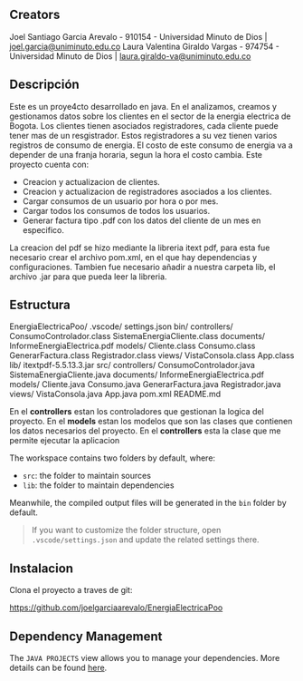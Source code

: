 ## Creators

Joel Santiago Garcia Arevalo - 910154 - Universidad Minuto de Dios | joel.garcia@uniminuto.edu.co
Laura Valentina Giraldo Vargas - 974754 - Universidad Minuto de Dios | laura.giraldo-va@uniminuto.edu.co

## Descripción

Este es un proye4cto desarrollado en java. En el analizamos, creamos y gestionamos datos sobre los clientes en el sector de la energia electrica de Bogota. Los clientes tienen asociados registradores, cada cliente puede tener mas de un resgistrador. Estos registradores a su vez tienen varios registros de consumo de energia. El costo de este consumo de energia va a depender de una franja horaria, segun la hora el costo cambia. 
Este proyecto cuenta con:

- Creacion y actualizacion de clientes.
- Creacion y actualizacion de registradores asociados a los clientes.
- Cargar consumos de un usuario por hora o por mes.
- Cargar todos los consumos de todos los usuarios.
- Generar factura tipo .pdf con los datos del cliente de un mes en especifico.

La creacion del pdf se hizo mediante la libreria itext pdf, para esta fue necesario crear el archivo pom.xml, en el que hay dependencias y configuraciones. Tambien fue necesario añadir a nuestra carpeta lib, el archivo .jar para que pueda leer la libreria.

## Estructura

EnergiaElectricaPoo/
    .vscode/
        settings.json
    bin/
        controllers/
            ConsumoControlador.class
            SistemaEnergiaCliente.class
        documents/
            InformeEnergiaElectrica.pdf
        models/
            Cliente.class
            Consumo.class
            GenerarFactura.class
            Registrador.class
        views/
            VistaConsola.class
        App.class
    lib/
        itextpdf-5.5.13.3.jar
    src/
        controllers/
            ConsumoControlador.java
            SistemaEnergiaCliente.java
        documents/
            InformeEnergiaElectrica.pdf
        models/
            Cliente.java
            Consumo.java
            GenerarFactura.java
            Registrador.java
        views/
            VistaConsola.java
        App.java
    pom.xml
    README.md

En el **controllers** estan los controladores que gestionan la logica del proyecto.
En el **models** estan los modelos que son las clases que contienen los datos necesarios del proyecto.
En el **controllers** esta la clase que me permite ejecutar la aplicacion

The workspace contains two folders by default, where:

- `src`: the folder to maintain sources
- `lib`: the folder to maintain dependencies

Meanwhile, the compiled output files will be generated in the `bin` folder by default.

> If you want to customize the folder structure, open `.vscode/settings.json` and update the related settings there.

## Instalacion

Clona el proyecto a traves de git:

https://github.com/joelgarciaarevalo/EnergiaElectricaPoo


## Dependency Management

The `JAVA PROJECTS` view allows you to manage your dependencies. More details can be found [here](https://github.com/microsoft/vscode-java-dependency#manage-dependencies).
